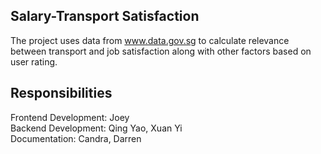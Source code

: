 ## Salary-Transport Satisfaction
The project uses data from www.data.gov.sg to calculate relevance between transport and job satisfaction along with other factors based on user rating. 

## Responsibilities <br/>
Frontend Development: Joey <br/>
Backend Development: Qing Yao, Xuan Yi <br/>
Documentation: Candra, Darren <br/>
